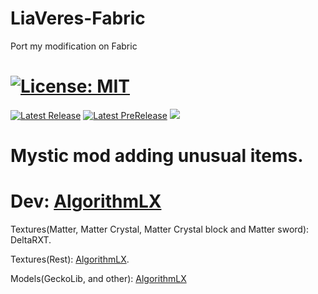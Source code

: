 # LiaVeres-Fabric
Port my modification on Fabric

# [![License: MIT](https://img.shields.io/badge/License-MIT-blue?style=for-the-badge)](https://github.com/IgroGames2227/LiaVeres-Fabric/blob/main/LICENSE)
[![Latest Release](https://img.shields.io/github/v/release/IgroGames2227/LiaVeres-Fabric?style=for-the-badge&label=Release)](https://github.com/IgroGames2227/LiaVeres-Fabric/releases)
[![Latest PreRelease](https://img.shields.io/github/v/release/IgroGames2227/LiaVeres-Fabric?include_prereleases&style=for-the-badge&label=Pre)](https://github.com/IgroGames2227/LiaVeres-Fabric/releases)
[![](https://img.shields.io/badge/Discord-AlgoTeam-738bd7?style=flat-square.svg)](https://discord.gg/e2Abs6XAYW)

# Mystic mod adding unusual items. 

# Dev: [AlgorithmLX](https://github.com/IgroGames2227/) 

Textures(Matter, Matter Crystal, Matter Crystal block and Matter sword): DeltaRXT.

Textures(Rest): [AlgorithmLX](https://github.com/IgroGames2227/).

Models(GeckoLib, and other): [AlgorithmLX](https://github.com/IgroGames2227/)

